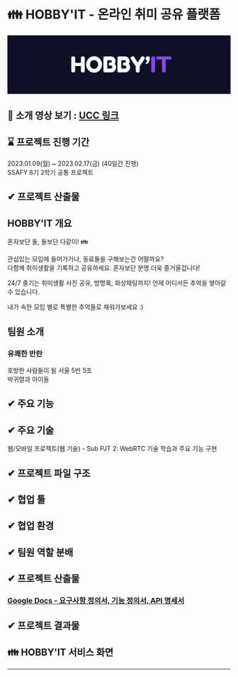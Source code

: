 # 👪 HOBBY'IT - 온라인 취미 공유 플랫폼

![logo](docs/logo.png)

## 🎥 소개 영상 보기 : [UCC 링크](https://www.naver.com/)

## ⌛️ 프로젝트 진행 기간
2023.01.09(월) ~ 2023.02.17(금) (40일간 진행)<br>
SSAFY 8기 2학기 공통 프로젝트

## ✔ 프로젝트 산출물

## HOBBY'IT 개요
혼자보단 둘,
둘보단 다같이! 👪

관심있는 모임에 들어가거나,
동료들을 구해보는건 어떨까요?<br>
다함께 취미생활을 기록하고 공유하세요.
혼자보단 분명 더욱 즐거울겁니다!

24/7 즐기는 취미생활
사진 공유, 방명록, 화상채팅까지!
언제 어디서든 추억을 쌓아갈 수 있습니다.

내가 속한 모임 별로 특별한 추억들로
채워가보세요 :)




## 팀원 소개
### 유쾌한 반란
호방한 사람들이 될 서울 5반 5조<br>
박귀렬과 아이들<br>

## ✔ 주요 기능

## ✔ 주요 기술
웹/모바일 프로젝트(웹 기술) - Sub PJT 2: WebRTC 기술 학습과 주요 기능 구현

## ✔ 프로젝트 파일 구조

## ✔ 협업 툴

## ✔ 협업 환경

## ✔ 팀원 역할 분배

## ✔ 프로젝트 산출물
### [Google Docs - 요구사항 정의서, 기능 정의서, API 명세서](https://docs.google.com/spreadsheets/d/1xG0EUURGoz_C6ZEwFpiaMvZAMSl8EonA/edit?usp=sharing&ouid=102396324034139789583&rtpof=true&sd=true)

## ✔ 프로젝트 결과물

## 👪 HOBBY'IT 서비스 화면




<hr>